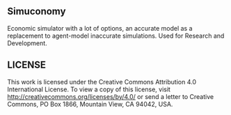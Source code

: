 ## Simuconomy
Economic simulator with a lot of options, an accurate model as a replacement to agent-model inaccurate simulations. Used for Research and Development.

## LICENSE 
This work is licensed under the Creative Commons Attribution 4.0 International License. To view a copy of this license, visit http://creativecommons.org/licenses/by/4.0/ or send a letter to Creative Commons, PO Box 1866, Mountain View, CA 94042, USA.
